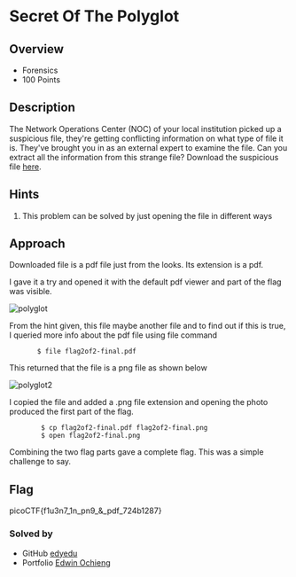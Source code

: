 # Secret Of The Polyglot

## Overview
* Forensics
* 100 Points

## Description

The Network Operations Center (NOC) of your local institution picked up a suspicious file, they're getting conflicting information on what type of file it is. They've brought you in as an external expert to examine the file. Can you extract all the information from this strange file?
Download the suspicious file [here](https://artifacts.picoctf.net/c_titan/9/flag2of2-final.pdf).

## Hints
1. This problem can be solved by just opening the file in different ways

## Approach
Downloaded file is a pdf file just from the looks. Its extension is a pdf.

I gave it a try and opened it with the default pdf viewer and part of the flag was visible.

![polyglot](https://github.com/Cyb3rHun73rs/CTF-WRITE-UPS/assets/159914996/121100c0-70cf-454c-8edb-712fafb7594d)

From the hint given, this file maybe another file and to find out if this is true, I queried more info about the pdf file using file command

           $ file flag2of2-final.pdf 

This returned that the file is a png file as shown below

![polyglot2](https://github.com/Cyb3rHun73rs/CTF-WRITE-UPS/assets/159914996/2034f614-fed8-461e-9846-316320d33e71)

I copied the file and added a .png file extension and opening the photo produced the first part of the flag.

            $ cp flag2of2-final.pdf flag2of2-final.png
            $ open flag2of2-final.png

Combining the two flag parts gave a complete flag. This was a simple challenge to say.

## Flag
picoCTF{f1u3n7_1n_pn9_&_pdf_724b1287}

### Solved by 
* GitHub [edyedu](https://github.com/ochiengedwin)
* Portfolio [Edwin Ochieng](https://sites.google.com/view/ochiengedwin)
